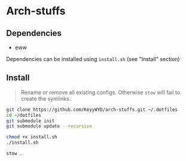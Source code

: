 # Arch-stuffs

## Dependencies

 - eww
 
Dependencies can be installed using `install.sh` (see "Install" section)

## Install

> Rename or remove all existing configs. Otherwise `stow` will fail to create the symlinks.

```bash
git clone https://github.com/KeyyWYD/arch-stuffs.git ~/.dotfiles
cd ~/dotfiles
git submodule init
git submodule update --recursive

chmod +x install.sh
./install.sh

stow .
```
